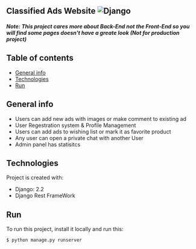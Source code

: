 ## Classified Ads Website ![Django](https://img.shields.io/badge/Django-2.2.9-yellow.svg) 
##### Note: This project cares more about Back-End not the Front-End so you will find some pages doesn't have a greate look (Not for production project)

## Table of contents
* [General info](#general-info)
* [Technologies](#technologies)
* [Run](#run)

## General info
- Users can add new ads with images or make comment to existing ad
- User Regestration system & Profile Management
- Users can add ads to wishing list or mark it as favorite product
- Any user can open a private chat with another User
- Admin panel has statisitcs

## Technologies
Project is created with:
* Django: 2.2
* Django Rest FrameWork	
## Run
To run this project, install it locally and run this:

```
$ python manage.py runserver
```
